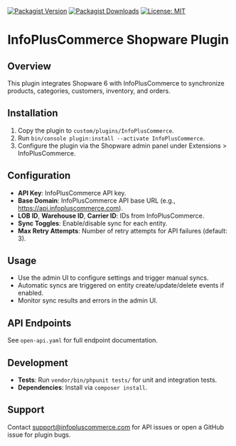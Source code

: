 [![Packagist Version](https://img.shields.io/packagist/v/solution25/infoplus-commerce.svg)](https://packagist.org/packages/solution25/infoplus-commerce)
[![Packagist Downloads](https://img.shields.io/packagist/dt/solution25/infoplus-commerce.svg)](https://packagist.org/packages/solution25/infoplus-commerce)
[![License: MIT](https://img.shields.io/badge/license-MIT-green.svg)](https://github.com/solution25/InfoPlus/blob/main/LICENSE)

# InfoPlusCommerce Shopware Plugin

## Overview
This plugin integrates Shopware 6 with InfoPlusCommerce to synchronize products, categories, customers, inventory, and orders.

## Installation
1. Copy the plugin to `custom/plugins/InfoPlusCommerce`.
2. Run `bin/console plugin:install --activate InfoPlusCommerce`.
3. Configure the plugin via the Shopware admin panel under Extensions > InfoPlusCommerce.

## Configuration
- **API Key**: InfoPlusCommerce API key.
- **Base Domain**: InfoPlusCommerce API base URL (e.g., https://api.infopluscommerce.com).
- **LOB ID**, **Warehouse ID**, **Carrier ID**: IDs from InfoPlusCommerce.
- **Sync Toggles**: Enable/disable sync for each entity.
- **Max Retry Attempts**: Number of retry attempts for API failures (default: 3).

## Usage
- Use the admin UI to configure settings and trigger manual syncs.
- Automatic syncs are triggered on entity create/update/delete events if enabled.
- Monitor sync results and errors in the admin UI.

## API Endpoints
See `open-api.yaml` for full endpoint documentation.

## Development
- **Tests**: Run `vendor/bin/phpunit tests/` for unit and integration tests.
- **Dependencies**: Install via `composer install`.

## Support
Contact support@infopluscommerce.com for API issues or open a GitHub issue for plugin bugs. 
